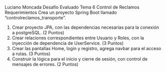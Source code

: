 Luciano Moncada Desafío Evaluado Tema 6 Control de Reclamos
Requerimientos
Crea un proyecto Spring Boot llamado “controlreclamos_transporte”.
1. Crear proyecto JPA, con las dependencias necesarias para la conexión a postgreSQL.
(2 Puntos)
2. Crear relaciones correspondientes entre Usuario y Roles, con la inyección de
dependencia de UserService.
(3 Puntos)
3. Crear las pantallas Home, login y registro, agrega navbar para el acceso a rutas.
(3 Puntos)
4. Construir la lógica para el inicio y cierre de sesión, con control de mensajes de errores.
(2 Puntos)
